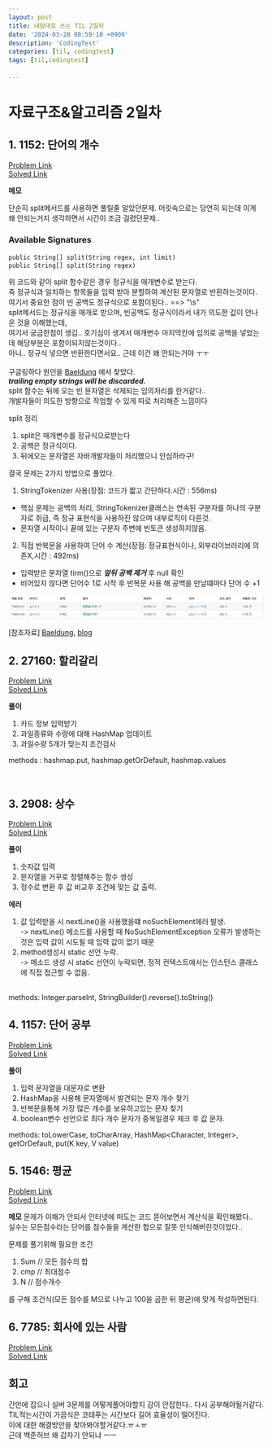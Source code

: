 ```yaml
---
layout: post
title: 내맘대로 쓰는 TIL 2일차
date: '2024-03-28 08:59:10 +0900'
description: 'CodingTest'
categories: [til, codingtest]
tags: [til,codingtest]

---
```

# 자료구조&알고리즘 2일차

## 1. 1152: 단어의 개수


[Problem Link](https://www.acmicpc.net/problem/1152) <br>
[Solved Link](https://github.com/Ooyd/algorithm-and-data-structure/tree/main/%EB%B0%B1%EC%A4%80/Bronze/1152.%E2%80%85%EB%8B%A8%EC%96%B4%EC%9D%98%E2%80%85%EA%B0%9C%EC%88%98)

**메모**

단순히 split메서드를 사용하면 풀릴줄 알았던문제.
머릿속으로는 당연히 되는데 이게 왜 안되는거지 생각하면서 시간이 조금 걸렸던문제..


### Available Signatures
```
public String[] split(String regex, int limit)
public String[] split(String regex)
```

위 코드와 같이 split 함수같은 경우 정규식을 매개변수로 받는다.<br>
즉 정규식과 일치하는 항목들을 입력 받아 분할하여 계산된 문자열로 반환하는것이다.<br>
여기서 중요한 점이 빈 공백도 정규식으로 포함이된다.. ==> "\s" <br>
split메서드는 정규식을 매개로 받으며, 빈공백도 정규식이라서 내가 의도한 값이 안나온 것을 이해했는데,<br> 여기서 궁금한점이 생김.. 호기심이 생겨서 매개변수 마지막칸에 임의로 공백을 넣었는데 해당부분은 포함이되지않는것이다..<br>
아니.. 정규식 넣으면 반환한다면서요.. 근데 이건 왜 안되는거야 ㅜㅜ
<br>
<br>
구글링하다 원인을 [Baeldung](https://www.baeldung.com/string/split) 에서 찾았다. <br>
 ***trailing empty strings will be discarded.***<br>
split 함수는 뒤에 오는 빈 문자열은 삭제되는 임의처리를 한거같다.. <br>개발자들이 의도한 방향으로 작업할 수 있게 따로 처리해준 느낌이다

split 정리
1. split은 매개변수를 정규식으로받는다
2. 공백은 정규식이다.
3. 뒤에오는 문자열은 자바개발자들이 처리했으니 안심하라구!

결국 문제는 2가지 방법으로 풀었다.
1. StringTokenizer 사용(장점: 코드가 짧고 간단하다.시간 : 556ms)
- 핵심 문제는 공백의 처리, StringTokenizer클래스는 연속된 구분자를 하나의 구분자로 취급, 즉 정규 표현식을 사용하진 않으며 내부로직이 다른것.
 -  문자열 시작이나 끝에 있는 구분자 주변에 빈토큰 생성하지않음.

2. 직접 반복문을 사용하여 단어 수 계산(장점: 정규표현식이나, 외부라이브러리에 의존X,시간 : 492ms)
- 입력받은 문자열 tirm()으로 ***앞뒤 공백 제거*** 후 null 확인
- 비어있지 않다면 단어수 1로 시작 후 반복문 사용 해 공백을 만날떄마다 단어 수 +1


![Desktop View](/path/to/image/0328TIL1.png)


[참조자료] [Baeldung](https://www.baeldung.com/string/split), [blog](https://st-lab.tistory.com/65)
## 2. 27160: 할리갈리

[Problem Link](https://www.acmicpc.net/problem/2480) <br>
[Solved Link](https://github.com/Ooyd/algorithm-and-data-structure/tree/main/%EB%B0%B1%EC%A4%80/Bronze/27160.%E2%80%85%ED%95%A0%EB%A6%AC%EA%B0%88%EB%A6%AC)

**풀이**
<br>
1. 카드 정보 입력받기
2. 과일종류와 수량에 대해 HashMap 업데이트
3. 과일수량 5개가 맞는지 조건검사

methods : hashmap.put, hashmap.getOrDefault, hashmap.values

<br>

## 3. 2908: 상수

[Problem Link](https://www.acmicpc.net/problem/2908) <br>
[Solved Link](https://github.com/Ooyd/algorithm-and-data-structure/tree/main/%EB%B0%B1%EC%A4%80/Bronze/2908.%E2%80%85%EC%83%81%EC%88%98)

**풀이**
1. 숫자값 입력
2. 문자열을 거꾸로 정렬해주는 함수 생성
3. 정수로 변환 후 값 비교후 조건에 맞는 값 출력.

**에러**
1. 값 입력받을 시 nextLine()을 사용했을떄 noSuchElement에러 발생.<br>
-> nextLine() 메소드를 사용할 때 NoSuchElementException 오류가 발생하는 것은 입력 값이 시도될 때 입력 값이 없기 때문
2. method생성시 static 선언 누락.<br>
-> 메소드 생성 시 static 선언이 누락되면, 정적 컨텍스트에서는 인스턴스 클래스에 직접 접근할 수 없음.

<br>
methods: Integer.parseInt, StringBuilder().reverse().toString()



## 4. 1157: 단어 공부

[Problem Link](https://www.acmicpc.net/problem/1157) <br>
[Solved Link](https://github.com/Ooyd/algorithm-and-data-structure/tree/main/%EB%B0%B1%EC%A4%80/Bronze/1157.%E2%80%85%EB%8B%A8%EC%96%B4%E2%80%85%EA%B3%B5%EB%B6%80)

**풀이**
1. 입력 문자열을 대문자로 변환
2. HashMap을 사용해 문자열에서 발견되는 문자 개수 찾기
3. 반복문을통해 가장 많은 개수를 보유하고있는 문자 찾기
4. boolean변수 선언으로 최다 개수 문자가 중복일경우 체크 후 값 문자.


methods: toLowerCase, toCharArray, HashMap<Character, Integer>, getOrDefault, put(K key, V value)

## 5. 1546: 평균

[Problem Link](https://www.acmicpc.net/problem/1546) <br>
[Solved Link](https://github.com/Ooyd/algorithm-and-data-structure/tree/main/%EB%B0%B1%EC%A4%80/Bronze/1546.%E2%80%85%ED%8F%89%EA%B7%A0)

**메모**
문제가 이해가 안되서 인터넷에 떠도는 코드 뜯어보면서 계산식을 확인해봤다..<br>
실수는 모든점수라는 단어를 점수들을 계산한 합으로 잘못 인식해버린것이었다..


문제를 풀기위해 필요한 조건
1. Sum // 모든 점수의 합
2. cmp // 최대점수
3. N // 점수개수 <br>

를 구해 조건식(모든 점수를 M으로 나누고 100을 곱한 뒤 평균)에 맞게 작성하면된다.



## 6.  7785: 회사에 있는 사람

[Problem Link](https://www.acmicpc.net/problem/7785) <br>
[Solved Link](https://gist.github.com/Ooyd/f475ae5e040bd1a9e31775faaccca809)


## 회고

간만에 잡으니 실버 3문제를 어떻게풀어야할지 감이 안잡힌다.. 다시 공부해야될거같다. <br>
TIL적는시간이 가끔식은 코테푸는 시간보다 길어 효율성이 떨어진다. <br>
이에 대한 해결방안을 찾아봐야할거같다.ㅠㅅㅠ<br>
근데 백준허브 왜 갑자기 안되냐 ㅡㅡ
